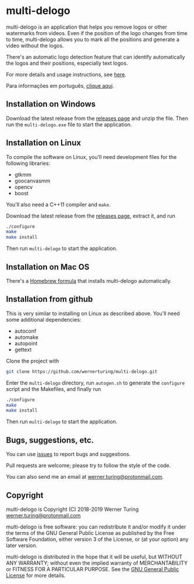 # multi-delogo

multi-delogo is an application that helps you remove logos or other watermarks from videos. Even if the position of the logo changes from time to time, multi-delogo allows you to mark all the positions and generate a video without the logos.

There's an automatic logo detection feature that can identify automatically the logos and their positions, especially text logos.

For more details and usage instructions, see [here](docs/en/README.md).

Para informações em português, [clique aqui](README.pt_BR.md).


## Installation on Windows

Download the latest release from the [releases page](https://github.com/wernerturing/multi-delogo/releases) and unzip the file. Then run the `multi-delogo.exe` file to start the application.


## Installation on Linux

To compile the software on Linux, you'll need development files for the following libraries:

* gtkmm
* goocanvasmm
* opencv
* boost

You'll also need a C++11 compiler and `make`.

Download the latest release from the [releases page](https://github.com/wernerturing/multi-delogo/releases), extract it, and run

```sh
./configure
make
make install
```

Then run `multi-delogo` to start the application.


## Installation on Mac OS

There's a [Homebrew formula](https://github.com/wernerturing/homebrew-multi-delogo) that installs multi-delogo automatically.


## Installation from github

This is very similar to installing on Linux as described above. You'll need some additional dependencies:

* autoconf
* automake
* autopoint
* gettext

Clone the project with

```sh
git clone https://github.com/wernerturing/multi-delogo.git
```

Enter the `multi-delogo` directory, run `autogen.sh` to generate the `configure` script and the Makefiles, and finally run
```sh
./configure
make
make install
```

Then run `multi-delogo` to start the application.


## Bugs, suggestions, etc.

You can use [issues](https://github.com/wernerturing/multi-delogo/issues) to report bugs and suggestions.

Pull requests are welcome; please try to follow the style of the code.

You can also send me an email at werner.turing@protonmail.com.


## Copyright

multi-delogo is Copyright (C) 2018-2019 Werner Turing <werner.turing@protonmail.com>

multi-delogo is free software: you can redistribute it and/or modify it under the terms of the GNU General Public License as published by the Free Software Foundation, either version 3 of the License, or (at your option) any later version.

multi-delogo is distributed in the hope that it will be useful, but WITHOUT ANY WARRANTY; without even the implied warranty of MERCHANTABILITY or FITNESS FOR A PARTICULAR PURPOSE.  See the [GNU General Public License](COPYING) for more details.
